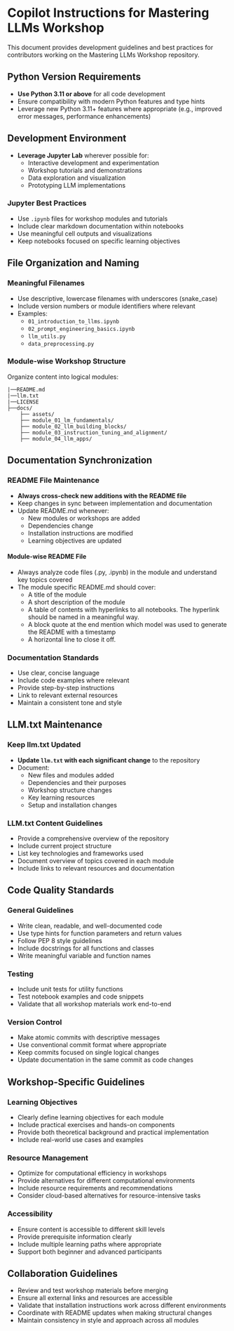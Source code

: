 # Copilot Instructions for Mastering LLMs Workshop

This document provides development guidelines and best practices for contributors working on the Mastering LLMs Workshop repository.

## Python Version Requirements

- **Use Python 3.11 or above** for all code development
- Ensure compatibility with modern Python features and type hints
- Leverage new Python 3.11+ features where appropriate (e.g., improved error messages, performance enhancements)

## Development Environment

- **Leverage Jupyter Lab** wherever possible for:
  - Interactive development and experimentation
  - Workshop tutorials and demonstrations
  - Data exploration and visualization
  - Prototyping LLM implementations

### Jupyter Best Practices
- Use `.ipynb` files for workshop modules and tutorials
- Include clear markdown documentation within notebooks
- Use meaningful cell outputs and visualizations
- Keep notebooks focused on specific learning objectives

## File Organization and Naming

### Meaningful Filenames
- Use descriptive, lowercase filenames with underscores (snake_case)
- Include version numbers or module identifiers where relevant
- Examples:
  - `01_introduction_to_llms.ipynb`
  - `02_prompt_engineering_basics.ipynb`
  - `llm_utils.py`
  - `data_preprocessing.py`

### Module-wise Workshop Structure
Organize content into logical modules:

```
|──README.md
|──llm.txt
|──LICENSE
├──docs/
    ├── assets/
    ├── module_01_lm_fundamentals/
    ├── module_02_llm_building_blocks/
    ├── module_03_instruction_tuning_and_alignment/
    ├── module_04_llm_apps/
```

## Documentation Synchronization

### README File Maintenance
- **Always cross-check new additions with the README file**
- Keep changes in sync between implementation and documentation
- Update README.md whenever:
  - New modules or workshops are added
  - Dependencies change
  - Installation instructions are modified
  - Learning objectives are updated

#### Module-wise README File
- Always analyze code files (.py, .ipynb) in the module and understand key topics covered
- The module specific README.md should cover:
  - A title of the module
  - A short description of the module
  - A table of contents with hyperlinks to all notebooks. The hyperlink should be named in a meaningful way. 
  - A block quote at the end mention which model was used to generate the README with a timestamp
  - A horizontal line to close it off.

### Documentation Standards
- Use clear, concise language
- Include code examples where relevant
- Provide step-by-step instructions
- Link to relevant external resources
- Maintain a consistent tone and style

## LLM.txt Maintenance

### Keep llm.txt Updated
- **Update `llm.txt` with each significant change** to the repository
- Document:
  - New files and modules added
  - Dependencies and their purposes
  - Workshop structure changes
  - Key learning resources
  - Setup and installation changes

### LLM.txt Content Guidelines
- Provide a comprehensive overview of the repository
- Include current project structure
- List key technologies and frameworks used
- Document overview of topics covered in each module
- Include links to relevant resources and documentation

## Code Quality Standards

### General Guidelines
- Write clean, readable, and well-documented code
- Use type hints for function parameters and return values
- Follow PEP 8 style guidelines
- Include docstrings for all functions and classes
- Write meaningful variable and function names

### Testing
- Include unit tests for utility functions
- Test notebook examples and code snippets
- Validate that all workshop materials work end-to-end

### Version Control
- Make atomic commits with descriptive messages
- Use conventional commit format where appropriate
- Keep commits focused on single logical changes
- Update documentation in the same commit as code changes

## Workshop-Specific Guidelines

### Learning Objectives
- Clearly define learning objectives for each module
- Include practical exercises and hands-on components
- Provide both theoretical background and practical implementation
- Include real-world use cases and examples

### Resource Management
- Optimize for computational efficiency in workshops
- Provide alternatives for different computational environments
- Include resource requirements and recommendations
- Consider cloud-based alternatives for resource-intensive tasks

### Accessibility
- Ensure content is accessible to different skill levels
- Provide prerequisite information clearly
- Include multiple learning paths where appropriate
- Support both beginner and advanced participants

## Collaboration Guidelines

- Review and test workshop materials before merging
- Ensure all external links and resources are accessible
- Validate that installation instructions work across different environments
- Coordinate with README updates when making structural changes
- Maintain consistency in style and approach across all modules
